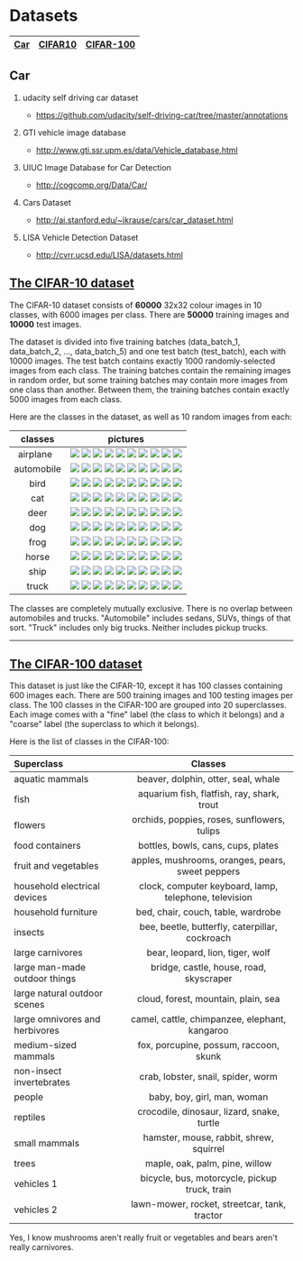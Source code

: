 # Datasets 

|[Car](https://github.com/busyboxs/Some-resources-useful-for-me/blob/master/datasets/datasets.md#car) |[CIFAR10](https://github.com/busyboxs/Some-resources-useful-for-me/blob/master/datasets/datasets.md#the-cifar-10-dataset) |[CIFAR-100](https://github.com/busyboxs/Some-resources-useful-for-me/blob/master/datasets/datasets.md#the-cifar-100-dataset) |
|:----:|:----:|:----:|

## Car 

1. udacity self driving car dataset

    * https://github.com/udacity/self-driving-car/tree/master/annotations
    
2. GTI vehicle image database
    * http://www.gti.ssr.upm.es/data/Vehicle_database.html
    
3. UIUC Image Database for Car Detection
    * http://cogcomp.org/Data/Car/
    
4. Cars Dataset
    * http://ai.stanford.edu/~jkrause/cars/car_dataset.html
    
5. LISA Vehicle Detection Dataset
    * http://cvrr.ucsd.edu/LISA/datasets.html

## [The CIFAR-10 dataset](http://www.cs.toronto.edu/~kriz/cifar.html)

The CIFAR-10 dataset consists of **60000** 32x32 colour images in 10 classes, with 6000 images per class. There are **50000** training images and **10000** test images. 

The dataset is divided into five training batches (data_batch_1, data_batch_2, ..., data_batch_5) and one test batch (test_batch), each with 10000 images. The test batch contains exactly 1000 randomly-selected images from each class. The training batches contain the remaining images in random order, but some training batches may contain more images from one class than another. Between them, the training batches contain exactly 5000 images from each class. 

Here are the classes in the dataset, as well as 10 random images from each:

|classes |pictures|
|:----:|:-----:|
|airplane  |![](http://www.cs.toronto.edu/~kriz/cifar-10-sample/airplane1.png) ![](http://www.cs.toronto.edu/~kriz/cifar-10-sample/airplane2.png) ![](http://www.cs.toronto.edu/~kriz/cifar-10-sample/airplane3.png) ![](http://www.cs.toronto.edu/~kriz/cifar-10-sample/airplane4.png) ![](http://www.cs.toronto.edu/~kriz/cifar-10-sample/airplane5.png) ![](http://www.cs.toronto.edu/~kriz/cifar-10-sample/airplane6.png) ![](http://www.cs.toronto.edu/~kriz/cifar-10-sample/airplane7.png) ![](http://www.cs.toronto.edu/~kriz/cifar-10-sample/airplane8.png) ![](http://www.cs.toronto.edu/~kriz/cifar-10-sample/airplane9.png) ![](http://www.cs.toronto.edu/~kriz/cifar-10-sample/airplane10.png) |
|automobile| ![](http://www.cs.toronto.edu/~kriz/cifar-10-sample/automobile1.png) ![](http://www.cs.toronto.edu/~kriz/cifar-10-sample/automobile2.png) ![](http://www.cs.toronto.edu/~kriz/cifar-10-sample/automobile3.png) ![](http://www.cs.toronto.edu/~kriz/cifar-10-sample/automobile4.png) ![](http://www.cs.toronto.edu/~kriz/cifar-10-sample/automobile5.png) ![](http://www.cs.toronto.edu/~kriz/cifar-10-sample/automobile6.png) ![](http://www.cs.toronto.edu/~kriz/cifar-10-sample/automobile7.png) ![](http://www.cs.toronto.edu/~kriz/cifar-10-sample/automobile8.png) ![](http://www.cs.toronto.edu/~kriz/cifar-10-sample/automobile9.png) ![](http://www.cs.toronto.edu/~kriz/cifar-10-sample/automobile10.png)|
|bird|![](http://www.cs.toronto.edu/~kriz/cifar-10-sample/bird1.png) ![](http://www.cs.toronto.edu/~kriz/cifar-10-sample/bird2.png) ![](http://www.cs.toronto.edu/~kriz/cifar-10-sample/bird3.png) ![](http://www.cs.toronto.edu/~kriz/cifar-10-sample/bird4.png) ![](http://www.cs.toronto.edu/~kriz/cifar-10-sample/bird5.png) ![](http://www.cs.toronto.edu/~kriz/cifar-10-sample/bird6.png) ![](http://www.cs.toronto.edu/~kriz/cifar-10-sample/bird7.png) ![](http://www.cs.toronto.edu/~kriz/cifar-10-sample/bird8.png) ![](http://www.cs.toronto.edu/~kriz/cifar-10-sample/bird9.png) ![](http://www.cs.toronto.edu/~kriz/cifar-10-sample/bird10.png)|
|cat| ![](http://www.cs.toronto.edu/~kriz/cifar-10-sample/cat1.png) ![](http://www.cs.toronto.edu/~kriz/cifar-10-sample/cat2.png) ![](http://www.cs.toronto.edu/~kriz/cifar-10-sample/cat3.png) ![](http://www.cs.toronto.edu/~kriz/cifar-10-sample/cat4.png) ![](http://www.cs.toronto.edu/~kriz/cifar-10-sample/cat5.png) ![](http://www.cs.toronto.edu/~kriz/cifar-10-sample/cat6.png) ![](http://www.cs.toronto.edu/~kriz/cifar-10-sample/cat7.png) ![](http://www.cs.toronto.edu/~kriz/cifar-10-sample/cat8.png) ![](http://www.cs.toronto.edu/~kriz/cifar-10-sample/cat9.png) ![](http://www.cs.toronto.edu/~kriz/cifar-10-sample/cat10.png)|
|deer| ![](http://www.cs.toronto.edu/~kriz/cifar-10-sample/deer1.png) ![](http://www.cs.toronto.edu/~kriz/cifar-10-sample/deer2.png) ![](http://www.cs.toronto.edu/~kriz/cifar-10-sample/deer3.png) ![](http://www.cs.toronto.edu/~kriz/cifar-10-sample/deer4.png) ![](http://www.cs.toronto.edu/~kriz/cifar-10-sample/deer5.png) ![](http://www.cs.toronto.edu/~kriz/cifar-10-sample/deer6.png) ![](http://www.cs.toronto.edu/~kriz/cifar-10-sample/deer7.png) ![](http://www.cs.toronto.edu/~kriz/cifar-10-sample/deer8.png) ![](http://www.cs.toronto.edu/~kriz/cifar-10-sample/deer9.png) ![](http://www.cs.toronto.edu/~kriz/cifar-10-sample/deer10.png)|
|dog| ![](http://www.cs.toronto.edu/~kriz/cifar-10-sample/dog1.png) ![](http://www.cs.toronto.edu/~kriz/cifar-10-sample/dog2.png) ![](http://www.cs.toronto.edu/~kriz/cifar-10-sample/dog3.png) ![](http://www.cs.toronto.edu/~kriz/cifar-10-sample/dog4.png) ![](http://www.cs.toronto.edu/~kriz/cifar-10-sample/dog5.png) ![](http://www.cs.toronto.edu/~kriz/cifar-10-sample/dog6.png) ![](http://www.cs.toronto.edu/~kriz/cifar-10-sample/dog7.png) ![](http://www.cs.toronto.edu/~kriz/cifar-10-sample/dog8.png) ![](http://www.cs.toronto.edu/~kriz/cifar-10-sample/dog9.png) ![](http://www.cs.toronto.edu/~kriz/cifar-10-sample/dog10.png)|
|frog|![](http://www.cs.toronto.edu/~kriz/cifar-10-sample/frog1.png) ![](http://www.cs.toronto.edu/~kriz/cifar-10-sample/frog2.png) ![](http://www.cs.toronto.edu/~kriz/cifar-10-sample/frog3.png) ![](http://www.cs.toronto.edu/~kriz/cifar-10-sample/frog4.png) ![](http://www.cs.toronto.edu/~kriz/cifar-10-sample/frog5.png) ![](http://www.cs.toronto.edu/~kriz/cifar-10-sample/frog6.png) ![](http://www.cs.toronto.edu/~kriz/cifar-10-sample/frog7.png) ![](http://www.cs.toronto.edu/~kriz/cifar-10-sample/frog8.png) ![](http://www.cs.toronto.edu/~kriz/cifar-10-sample/frog9.png) ![](http://www.cs.toronto.edu/~kriz/cifar-10-sample/frog10.png)|
|horse| ![](http://www.cs.toronto.edu/~kriz/cifar-10-sample/horse1.png) ![](http://www.cs.toronto.edu/~kriz/cifar-10-sample/horse2.png) ![](http://www.cs.toronto.edu/~kriz/cifar-10-sample/horse3.png) ![](http://www.cs.toronto.edu/~kriz/cifar-10-sample/horse4.png) ![](http://www.cs.toronto.edu/~kriz/cifar-10-sample/horse5.png) ![](http://www.cs.toronto.edu/~kriz/cifar-10-sample/horse6.png) ![](http://www.cs.toronto.edu/~kriz/cifar-10-sample/horse7.png) ![](http://www.cs.toronto.edu/~kriz/cifar-10-sample/horse8.png) ![](http://www.cs.toronto.edu/~kriz/cifar-10-sample/horse9.png) ![](http://www.cs.toronto.edu/~kriz/cifar-10-sample/horse10.png)|
|ship|![](http://www.cs.toronto.edu/~kriz/cifar-10-sample/ship1.png) ![](http://www.cs.toronto.edu/~kriz/cifar-10-sample/ship2.png) ![](http://www.cs.toronto.edu/~kriz/cifar-10-sample/ship3.png) ![](http://www.cs.toronto.edu/~kriz/cifar-10-sample/ship4.png) ![](http://www.cs.toronto.edu/~kriz/cifar-10-sample/ship5.png) ![](http://www.cs.toronto.edu/~kriz/cifar-10-sample/ship6.png) ![](http://www.cs.toronto.edu/~kriz/cifar-10-sample/ship7.png) ![](http://www.cs.toronto.edu/~kriz/cifar-10-sample/ship8.png) ![](http://www.cs.toronto.edu/~kriz/cifar-10-sample/ship9.png) ![](http://www.cs.toronto.edu/~kriz/cifar-10-sample/ship10.png)|
|truck|![](http://www.cs.toronto.edu/~kriz/cifar-10-sample/truck1.png) ![](http://www.cs.toronto.edu/~kriz/cifar-10-sample/truck2.png) ![](http://www.cs.toronto.edu/~kriz/cifar-10-sample/truck3.png) ![](http://www.cs.toronto.edu/~kriz/cifar-10-sample/truck4.png) ![](http://www.cs.toronto.edu/~kriz/cifar-10-sample/truck5.png) ![](http://www.cs.toronto.edu/~kriz/cifar-10-sample/truck6.png) ![](http://www.cs.toronto.edu/~kriz/cifar-10-sample/truck7.png) ![](http://www.cs.toronto.edu/~kriz/cifar-10-sample/truck8.png) ![](http://www.cs.toronto.edu/~kriz/cifar-10-sample/truck9.png) ![](http://www.cs.toronto.edu/~kriz/cifar-10-sample/truck10.png)|


The classes are completely mutually exclusive. There is no overlap between automobiles and trucks. "Automobile" includes sedans, SUVs, things of that sort. "Truck" includes only big trucks. Neither includes pickup trucks.

----

## [The CIFAR-100 dataset](http://www.cs.toronto.edu/~kriz/cifar.html)

This dataset is just like the CIFAR-10, except it has 100 classes containing 600 images each. There are 500 training images and 100 testing images per class. The 100 classes in the CIFAR-100 are grouped into 20 superclasses. Each image comes with a "fine" label (the class to which it belongs) and a "coarse" label (the superclass to which it belongs).

Here is the list of classes in the CIFAR-100:

|Superclass|Classes|
|:----|:----:|
|aquatic mammals|	beaver, dolphin, otter, seal, whale|
|fish|	aquarium fish, flatfish, ray, shark, trout|
|flowers|	orchids, poppies, roses, sunflowers, tulips|
|food containers|	bottles, bowls, cans, cups, plates|
|fruit and vegetables|	apples, mushrooms, oranges, pears, sweet peppers|
|household electrical devices|	clock, computer keyboard, lamp, telephone, television|
|household furniture|	bed, chair, couch, table, wardrobe|
|insects|	bee, beetle, butterfly, caterpillar, cockroach|
|large carnivores|	bear, leopard, lion, tiger, wolf|
|large man-made outdoor things|	bridge, castle, house, road, skyscraper|
|large natural outdoor scenes|	cloud, forest, mountain, plain, sea|
|large omnivores and herbivores|	camel, cattle, chimpanzee, elephant, kangaroo|
|medium-sized mammals|	fox, porcupine, possum, raccoon, skunk|
|non-insect invertebrates|	crab, lobster, snail, spider, worm|
|people|	baby, boy, girl, man, woman|
|reptiles|	crocodile, dinosaur, lizard, snake, turtle|
|small mammals|	hamster, mouse, rabbit, shrew, squirrel|
|trees|	maple, oak, palm, pine, willow|
|vehicles 1|	bicycle, bus, motorcycle, pickup truck, train|
|vehicles 2|	lawn-mower, rocket, streetcar, tank, tractor|

Yes, I know mushrooms aren't really fruit or vegetables and bears aren't really carnivores. 
